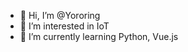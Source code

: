 - 👋 Hi, I’m @Yororing
- 👀 I’m interested in IoT
- 🌱 I’m currently learning Python, Vue.js


<!---
Yororing/Yororing is a ✨ special ✨ repository because its `README.md` (this file) appears on your GitHub profile.
You can click the Preview link to take a look at your changes.
--->
